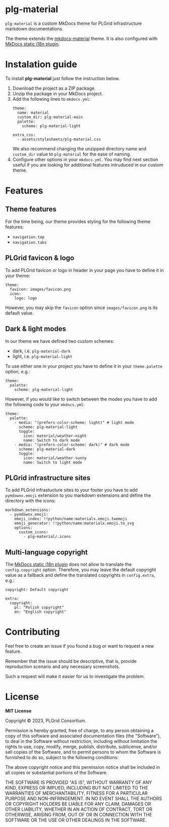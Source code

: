 # **plg-material**
`plg-material` is a custom MkDocs theme for PLGrid infrastructure markdown documentations.

The theme extends the [mkdocs-material](https://github.com/squidfunk/mkdocs-material) theme. It is also configured with [MkDocs static i18n plugin](https://github.com/ultrabug/mkdocs-static-i18n).

# **Instalation guide**
To install **plg-material** just follow the instruction below.

1. Download the project as a ZIP package.
2. Unzip the package in your MkDocs project.
3. Add the following lines to `mkdocs.yml`:
    ```
    theme:
      name: material
      custom_dir: plg-material-main
      palette:
        scheme: plg-material-light

    extra_css:
      - assets/stylesheets/plg-material.css
    ```
    We also recommend changing the unzipped directory name and `custom_dir` value to `plg-material` for the ease of naming.
4. Configure other options in your `mkdocs.yml`. You may find next section useful if you are looking for additional features intruduced in our custom theme.

# **Features**
## Theme features
For the time being, our theme provides styling for the following theme features:
- `navigation.top`
- `navigation.tabs`

## **PLGrid favicon & logo**
To add PLGrid favicon or logo in header in your page you have to define it in your theme:
```
theme:
  favicon: images/favicon.png
  icon:
    logo: logo
```
However, you may skip the `favicon` option since `images/favicon.png` is its default value.

## **Dark & light modes**
In our theme we have defined two custom schemes:
- dark, i.e. `plg-material-dark`
- light, i.e. `plg-material-light`

To use either one in your project you have to define it in your `theme.palette` option, e.g.:
```
theme:
  palette: 
    scheme: plg-material-light
```
However, if you would like to switch between the modes you have to add the following code to your `mkdocs.yml`:
```
theme:
  palette:
    - media: "(prefers-color-scheme: light)" # light mode
      scheme: plg-material-light
      toggle:
        icon: material/weather-night
        name: Switch to dark mode
    - media: "(prefers-color-scheme: dark)" # dark mode
      scheme: plg-material-dark
      toggle:
        icon: material/weather-sunny
        name: Switch to light mode
```

## **PLGrid infrastructure sites**
To add PLGrid infrastucture sites to your footer you have to add `pymdownx.emoji` extension to you markdown extensions and define the directory with the icons:
```
markdown_extensions:
  - pymdownx.emoji:
    emoji_index: !!python/name:materialx.emoji.twemoji
    emoji_generator: !!python/name:materialx.emoji.to_svg
    options:
      custom_icons:
        - plg-material/.icons
```

## **Multi-language copyright**
The [MkDocs static i18n plugin](https://github.com/ultrabug/mkdocs-static-i18n) does not allow to translate the `config.copyright` option. Therefore, you may leave the default copyright value as a fallback and define the translated copyrights in `config.extra`, e.g.:
```
copyright: Default copyright

extra:
  copyright:
    pl: "Polish copyright"
    en: "English copyright"
```

# **Contributing**
Feel free to create an issue if you found a bug or want to request a new feature.

Remember that the issue should be descriptive, that is, provide reproduction scenario and any necessary screenshots.

Such a request will make it easier for us to investigate the problem.

# **License**
**MIT License**

Copyright © 2023, PLGrid Consortium.

Permission is hereby granted, free of charge, to any person obtaining a copy of this software and associated documentation files (the "Software"), to deal in the Software without restriction, including without limitation the rights to use, copy, modify, merge, publish, distribute, sublicense, and/or sell copies of the Software, and to permit persons to whom the Software is furnished to do so, subject to the following conditions:

The above copyright notice and this permission notice shall be included in all copies or substantial portions of the Software.

THE SOFTWARE IS PROVIDED "AS IS", WITHOUT WARRANTY OF ANY KIND, EXPRESS OR IMPLIED, INCLUDING BUT NOT LIMITED TO THE WARRANTIES OF MERCHANTABILITY, FITNESS FOR A PARTICULAR PURPOSE AND NON-INFRINGEMENT. IN NO EVENT SHALL THE AUTHORS OR COPYRIGHT HOLDERS BE LIABLE FOR ANY CLAIM, DAMAGES OR OTHER LIABILITY, WHETHER IN AN ACTION OF CONTRACT, TORT OR OTHERWISE, ARISING FROM, OUT OF OR IN CONNECTION WITH THE SOFTWARE OR THE USE OR OTHER DEALINGS IN THE SOFTWARE.